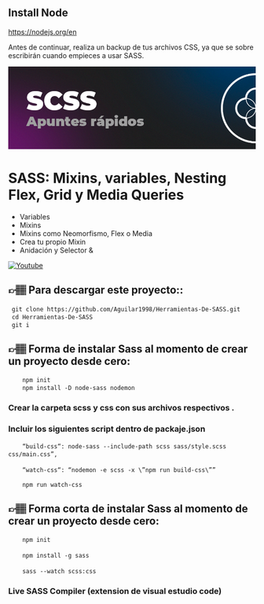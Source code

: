 ## Install Node

https://nodejs.org/en

Antes de continuar, realiza un backup de tus archivos CSS, ya que se sobre escribirán cuando empieces a usar SASS.

![Imagen del proyecto](https://github.com/eduardofierropro/SASS-y-SCSS-Aumenta-tu-nivel-como-Frontend/blob/main/assets/home1.png)

# SASS: Mixins, variables, Nesting Flex, Grid y Media Queries

- Variables
- Mixins
- Mixins como Neomorfismo, Flex o Media
- Crea tu propio Mixin
- Anidación y Selector &

[![Youtube](https://img.shields.io/static/v1?label=&message=ver%20playlist&color=FF0000&logo=youtube&logoColor=white&style=for-the-badge)](https://www.youtube.com/watch?v=-VJfeNL-VH0&list=PLJpymL0goBgFAUYDei7CoJCiHjcmgioUt)

## 👉🏽 Para descargar este proyecto::

```
 git clone https://github.com/Aguilar1998/Herramientas-De-SASS.git
 cd Herramientas-De-SASS
 git i

```

## 👉🏽 Forma de instalar Sass al momento de crear un proyecto desde cero:

```
    npm init
    npm install -D node-sass nodemon
```

### Crear la carpeta scss y css con sus archivos respectivos .

### Incluir los siguientes script dentro de packaje.json

```
    “build-css“: node-sass --include-path scss sass/style.scss css/main.css”,

    “watch-css“: “nodemon -e scss -x \”npm run build-css\””
```

```
    npm run watch-css
```

## 👉🏽 Forma corta de instalar Sass al momento de crear un proyecto desde cero:

```
    npm init

    npm install -g sass

    sass --watch scss:css
```

### Live SASS Compiler (extension de visual estudio code)
